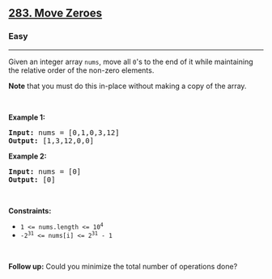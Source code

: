 <h2><a href="https://leetcode.com/problems/move-zeroes/">283. Move Zeroes</a></h2><h3>Easy</h3><hr><div><p class="extension-adhd-reader-p"><span class="extension-adhd-reader-wrapper"><span class="extension-adhd-reader-container"><span class="extension-adhd-reader-boldify">G</span>iven</span> an <span class="extension-adhd-reader-container"><span class="extension-adhd-reader-boldify">in</span>teger</span> <span class="extension-adhd-reader-container"><span class="extension-adhd-reader-boldify">a</span>rray</span> </span><code><span class="extension-adhd-reader-wrapper"><span class="extension-adhd-reader-container"><span class="extension-adhd-reader-boldify">n</span>ums</span></span></code><span class="extension-adhd-reader-wrapper">, <span class="extension-adhd-reader-container"><span class="extension-adhd-reader-boldify">m</span>ove</span> <span class="extension-adhd-reader-container"><span class="extension-adhd-reader-boldify">a</span>ll</span> </span><code>0</code><span class="extension-adhd-reader-wrapper">'s to <span class="extension-adhd-reader-container"><span class="extension-adhd-reader-boldify">t</span>he</span> <span class="extension-adhd-reader-container"><span class="extension-adhd-reader-boldify">e</span>nd</span> of it <span class="extension-adhd-reader-container"><span class="extension-adhd-reader-boldify">w</span>hile</span> <span class="extension-adhd-reader-container"><span class="extension-adhd-reader-boldify">mai</span>ntaining</span> <span class="extension-adhd-reader-container"><span class="extension-adhd-reader-boldify">t</span>he</span> <span class="extension-adhd-reader-container"><span class="extension-adhd-reader-boldify">re</span>lative</span> <span class="extension-adhd-reader-container"><span class="extension-adhd-reader-boldify">o</span>rder</span> of <span class="extension-adhd-reader-container"><span class="extension-adhd-reader-boldify">t</span>he</span> <span class="extension-adhd-reader-container"><span class="extension-adhd-reader-boldify">no</span>n-zero</span> <span class="extension-adhd-reader-container"><span class="extension-adhd-reader-boldify">ele</span>ments.</span></span></p>

<p class="extension-adhd-reader-p"><strong><span class="extension-adhd-reader-wrapper"><span class="extension-adhd-reader-container"><span class="extension-adhd-reader-boldify">N</span>ote</span></span></strong><span class="extension-adhd-reader-wrapper"> <span class="extension-adhd-reader-container"><span class="extension-adhd-reader-boldify">t</span>hat</span> <span class="extension-adhd-reader-container"><span class="extension-adhd-reader-boldify">y</span>ou</span> <span class="extension-adhd-reader-container"><span class="extension-adhd-reader-boldify">m</span>ust</span> do <span class="extension-adhd-reader-container"><span class="extension-adhd-reader-boldify">t</span>his</span> <span class="extension-adhd-reader-container"><span class="extension-adhd-reader-boldify">in</span>-place</span> <span class="extension-adhd-reader-container"><span class="extension-adhd-reader-boldify">wi</span>thout</span> <span class="extension-adhd-reader-container"><span class="extension-adhd-reader-boldify">ma</span>king</span> a <span class="extension-adhd-reader-container"><span class="extension-adhd-reader-boldify">c</span>opy</span> of <span class="extension-adhd-reader-container"><span class="extension-adhd-reader-boldify">t</span>he</span> <span class="extension-adhd-reader-container"><span class="extension-adhd-reader-boldify">ar</span>ray.</span></span></p>

<p class="extension-adhd-reader-p">&nbsp;</p>
<p class="extension-adhd-reader-p"><strong class="example"><span class="extension-adhd-reader-wrapper"><span class="extension-adhd-reader-container"><span class="extension-adhd-reader-boldify">Ex</span>ample</span> 1:</span></strong></p>
<pre><strong>Input:</strong> nums = [0,1,0,3,12]
<strong>Output:</strong> [1,3,12,0,0]
</pre><p class="extension-adhd-reader-p"><strong class="example"><span class="extension-adhd-reader-wrapper"><span class="extension-adhd-reader-container"><span class="extension-adhd-reader-boldify">Ex</span>ample</span> 2:</span></strong></p>
<pre><strong>Input:</strong> nums = [0]
<strong>Output:</strong> [0]
</pre>
<p class="extension-adhd-reader-p">&nbsp;</p>
<p class="extension-adhd-reader-p"><strong><span class="extension-adhd-reader-wrapper"><span class="extension-adhd-reader-container"><span class="extension-adhd-reader-boldify">Cons</span>traints:</span></span></strong></p>

<ul>
	<li><code>1 &lt;= nums.length &lt;= 10<sup>4</sup></code></li>
	<li><code>-2<sup>31</sup> &lt;= nums[i] &lt;= 2<sup>31</sup> - 1</code></li>
</ul>

<p class="extension-adhd-reader-p">&nbsp;</p>
<strong>Follow up:</strong> Could you minimize the total number of operations done?</div>